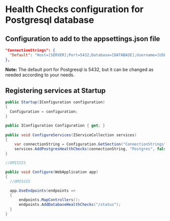 # Health Checks configuration for Postgresql database


## Configuration to add to the appsettings.json file

```json
"ConnectionStrings": {
  "Default": "Host=[SERVER];Port=5432;Database=[DATABASE];Username=[USERNAME];Password=[PASSWORD]"
},
```

<b>Note:</b> The default port for Postgresql is 5432, but it can be changed as needed according to your needs.


## Registering services at Startup

```csharp
public Startup(IConfiguration configuration)
{
  Configuration = configuration;
}

public IConfiguration Configuration { get; }
	
public void ConfigureServices(IServiceCollection services)
{
    var connectionString = Configuration.GetSection("ConnectionStrings").GetValue<string>("Default");
    services.AddPostgresHealthChecks(connectionString, "Postgres", false); //Use the True parameter if access is to be in AllowAnonymous mode
}

//OMISSIS

public void Configure(WebApplication app)
{
  //OMISSIS

  app.UseEndpoints(endpoints =>
  {
      endpoints.MapControllers();
      endpoints.AddDatabaseHealthChecks("/status");
  }
}
```